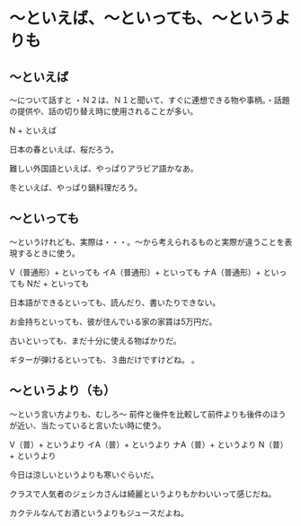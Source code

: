 # 〜といえば、〜といっても、〜というよりも



## 〜といえば
〜について話すと ・Ｎ２は、Ｎ１と聞いて、すぐに連想できる物や事柄。・話題の提供や、話の切り替え時に使用されることが多い。

N + といえば

日本の春といえば、桜だろう。

難しい外国語といえば、やっぱりアラビア語かなあ。

冬といえば、やっぱり鍋料理だろう。

## 〜といっても
～というけれども、実際は・・・。〜から考えられるものと実際が違うことを表現するときに使う。

V（普通形）+ といっても イA（普通形）+ といっても ナA（普通形）+ といっても Nだ + といっても

日本語ができるといっても、読んだり、書いたりできない。

お金持ちといっても、彼が住んでいる家の家賃は5万円だ。

古いといっても、まだ十分に使える物ばかりだ。

ギターが弾けるといっても、３曲だけですけどね。
。




## 〜というより（も）
〜という言い方よりも、むしろ〜   前件と後件を比較して前件よりも後件のほうが近い、当たっていると言いたい時に使う。

V（普）+ というより イA（普）+ というより ナA（普）+ というより N（普）+ というより

今日は涼しいというよりも寒いぐらいだ。

クラスで人気者のジェシカさんは綺麗というよりもかわいいって感じだね。

カクテルなんてお酒というよりもジュースだよね。

